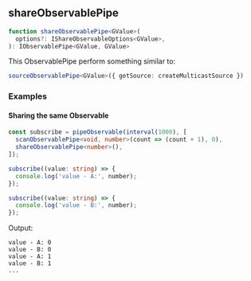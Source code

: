 ## shareObservablePipe

```ts
function shareObservablePipe<GValue>(
  options?: IShareObservableOptions<GValue>,
): IObservablePipe<GValue, GValue>
```


This ObservablePipe perform something similar to:

```ts
sourceObservablePipe<GValue>({ getSource: createMulticastSource })
```

### Examples

#### Sharing the same Observable

```ts
const subscribe = pipeObservable(interval(1000), [
  scanObservablePipe<void, number>(count => (count + 1), 0),
  shareObservablePipe<number>(),
]);

subscribe((value: string) => {
  console.log('value - A:', number);
});

subscribe((value: string) => {
  console.log('value - B:', number);
});
```

Output:

```text
value - A: 0
value - B: 0
value - A: 1
value - B: 1
...
```

